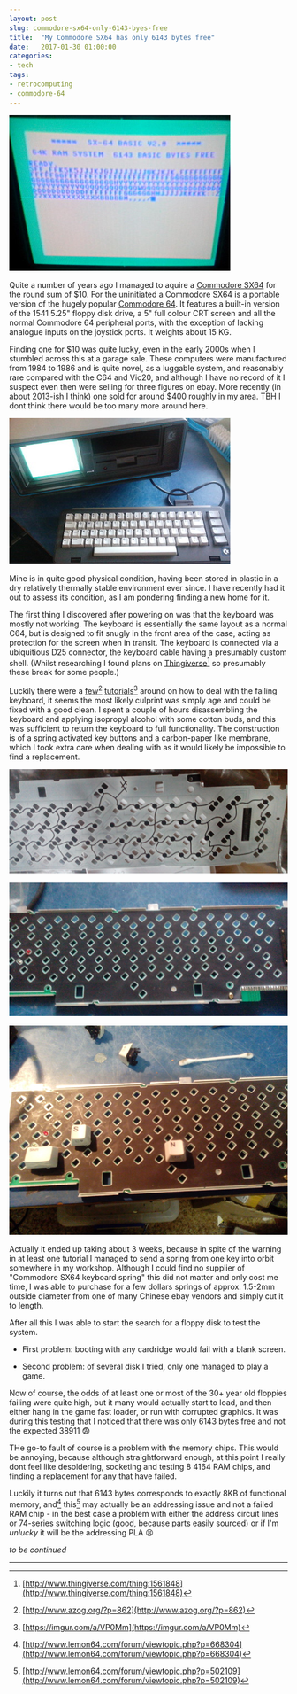```yaml
---
layout: post
slug: commodore-sx64-only-6143-byes-free
title:  "My Commodore SX64 has only 6143 bytes free"
date:   2017-01-30 01:00:00
categories:
- tech
tags:
- retrocomputing
- commodore-64
---
```


![6143 bytes free screenshot](/public/sx64-k1.jpg)

Quite a number of years ago I managed to aquire a [Commodore SX64](https://en.wikipedia.org/wiki/Commodore_SX-64) for the round sum of $10.
For the uninitiated a Commodore SX64 is a portable version of the hugely popular [Commodore 64](https://en.wikipedia.org/wiki/Commodore_64). It features a built-in version of the 1541 5.25" floppy disk drive, a 5" full colour CRT screen and all the normal Commodore 64 peripheral ports, with the exception of lacking analogue inputs on the joystick ports. It weights about 15 KG.

Finding one for $10 was quite lucky, even in the early 2000s when I stumbled across this at a garage sale. These computers were manufactured from 1984 to 1986 and is quite novel, as a luggable system, and reasonably rare compared with the C64 and Vic20, and although I have no record of it I suspect even then were selling for three figures on ebay. More recently (in about 2013-ish I think) one sold for around $400 roughly in my area. TBH I dont think there would be too many more around here.

![Commodore SX64](/public/sx64-k0.jpg)

Mine is in quite good physical condition, having been stored in plastic in a dry relatively thermally stable
environment ever since. I have recently had it out to assess its condition, as I am pondering finding a new home for it.


The first thing I discovered after powering on was that the keyboard was mostly not working. The keyboard is essentially
the same layout as a normal C64, but is
designed to fit snugly in the front area of the case, acting as protection for the screen when in transit. The
keyboard is connected via a ubiquitious D25 connector, the keyboard cable having a presumably custom shell. (Whilst researching I found plans on [Thingiverse](http://www.thingiverse.com/thing:1561848)[^1] so presumably these break for some people.)

Luckily there were a [few](http://www.azog.org/?p=862)[^2] [tutorials](https://imgur.com/a/VP0Mm)[^3] around on how to deal with the failing keyboard, it seems
the most likely culprint was simply age and could be fixed with a good clean. I spent a couple of hours
disassembling the keyboard and applying isopropyl alcohol with some cotton buds, and this was sufficient to
return the keyboard to full functionality. The construction is of a spring activated key buttons and a carbon-paper like membrane, which I took extra care when dealing with as it would likely be impossible to find a
replacement.

![Commodore SX64 keyboard traces](/public/sx64-k2.jpg)

![Commodore SX64 graphite membrane](/public/sx64-k3.jpg)

![Commodore SX64 graphite membrane and some keys](/public/sx64-k4.jpg)

Actually it ended up taking about 3 weeks, because in spite of the warning in at least one tutorial I managed to
send a spring from one key into orbit somewhere in my workshop. Although I could find no supplier of
"Commodore SX64 keyboard spring" this did not matter and only cost me time, I was able to purchase for a few dollars
springs of approx. 1.5-2mm outside diameter from one of many Chinese ebay vendors and simply cut it to length.

After all this I was able to start the search for a floppy disk to test the system.

- First problem: booting with any cardridge would fail with a blank screen.

- Second problem: of several disk I tried, only one managed to play a game.

Now of course,
the odds of at least one or most of the 30+ year old floppies failing were quite high, but it
many would actually start to load, and then either hang in the game fast loader, or run with
corrupted graphics. It was during this testing that I noticed that there was only 6143 bytes free and not the expected 38911 :fearful:

THe go-to fault of course is a problem with the memory chips. This would be annoying, because although straightforward enough, at this point I really dont feel like desoldering, socketing and testing
8 4164 RAM chips, and finding a replacement for any that have failed.

Luckily it turns out that 6143 bytes corresponds to exactly 8KB of functional memory, and[^4] this[^5] may actually be an addressing issue and not a failed RAM chip - in the best case a problem with either the address circuit lines or 74-series switching logic (good, because parts easily sourced) or if I'm  _unlucky_ it will be the addressing PLA :tired_face:

_to be continued_

---

[^1]: [http://www.thingiverse.com/thing:1561848](http://www.thingiverse.com/thing:1561848)

[^2]: [http://www.azog.org/?p=862](http://www.azog.org/?p=862)

[^3]: [https://imgur.com/a/VP0Mm](https://imgur.com/a/VP0Mm)

[^4]: [http://www.lemon64.com/forum/viewtopic.php?p=668304](http://www.lemon64.com/forum/viewtopic.php?p=668304)


[^5]: [http://www.lemon64.com/forum/viewtopic.php?p=502109](http://www.lemon64.com/forum/viewtopic.php?p=502109)
